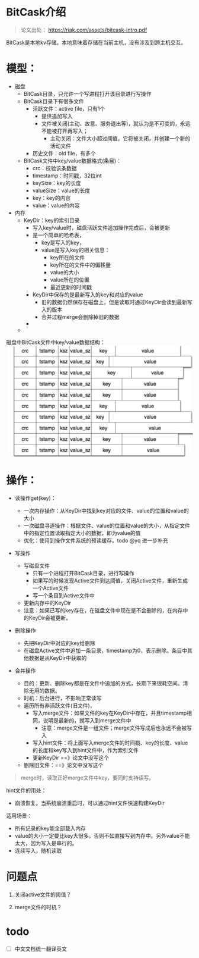 # BitCask介绍
> 论文出处： https://riak.com/assets/bitcask-intro.pdf    

BitCask是本地kv存储。本地意味着存储在当前主机，没有涉及到跨主机交互。  

# 模型：
* 磁盘
  * BitCask目录，只允许一个写进程打开该目录进行写操作
  * BitCask目录下有很多文件
    * 活跃文件：active file，只有1个
      * 提供追加写入
      * 文件被关闭(主动、故意、服务退出等)，就认为是不可变的，永远不能被打开再写入；
        * 主动关闭：文件大小超过阈值，它将被关闭，并创建一个新的活动文件
    * 历史文件：old file，有多个
  * BitCask文件中key/value数据格式(条目)：
    * crc：校验该条数据
    * timestamp：时间戳，32位int
    * keySize：key的长度
    * valueSize：value的长度
    * key：key的内容
    * value：value的内容
* 内存
  * KeyDir：key的索引目录
    * 写入key/value时，磁盘活跃文件追加操作完成后，会被更新
    * 是一个简单的哈希表，
      * key是写入的key，
      * value是写入key的相关信息：
        * key所在的文件
        * key所在的文件中的偏移量
        * value的大小
        * value所在的位置
        * 最近更新的时间戳
    * KeyDir中保存的是最新写入的key和对应的value
      * 旧的数据仍然保存在磁盘上，但是读取时通过KeyDir会读到最新写入的版本
      * 合并过程merge会删除掉旧的数据
    * 
  * 


磁盘中BitCask文件中key/value数据结构：
![img.png](pic/文件key-value数据格式.png)

# 操作：
* 读操作get(key)：
  * 一次内存操作：从KeyDir中找到key对应的文件、value的位置和value的大小
  * 一次磁盘寻道操作：根据文件、value的位置和value的大小，从指定文件中的指定位置读取指定大小的数据，即为value的值
  * 优化：使用到操作文件系统的预读缓存。todo @yq 进一步补充

* 写操作
  * 写磁盘文件
    * 只有一个进程打开BitCask目录，进行写操作
    * 如果写的时候发现Active文件到达阈值，关闭Active文件，重新生成一个Active文件
    * 写一个条目到Active文件中
  * 更新内存中的KeyDir
  * 注意：如果已写的key存在，在磁盘文件中现在是不会删除的，在内存中的KeyDir会被更新。

* 删除操作
  * 先把KeyDir中对应的key给删除
  * 在磁盘Active文件中追加一条目录，timestamp为0，表示删除。条目中其他数据是从KeyDir中获取的

* 合并操作
  * 目的：更新、删除key都是在文件中追加的方式，长期下来很耗空间。清除无用的数据。
  * 时机：后台进行，不影响正常读写
  * 遍历所有非活跃文件(旧文件)，
    * 写入merge文件：如果文件的key在KeyDir中存在，并且timestamp相同，说明是最新的，就写入到merge文件中
      * 注意：merge文件是一组文件；merge文件写成后也永远不会被写入
    * 写入hint文件：将上面写入merge文件的时间戳、key的长度、value的长度和key写入到hint文件中，作为索引文件
    * 更新KeyDir ==》论文中没写这个
  * 删除旧文件：==》论文中没写这个
> merge时，读取正好merge文件中key，要同时支持读写。

hint文件的用处：
* 崩溃恢复。当系统崩溃重启时，可以通过hint文件快速构建KeyDir


适用场景：
* 所有记录的key能全部载入内存
* value的大小一定要比key大很多，否则不如直接写到内存中。另外value不能太大，因为写入是串行的。
* 连续写入，随机读取

# 问题点
1. 关闭active文件的阈值？

2. merge文件的时机？

# todo
-[ ] 中文文档统一翻译英文





